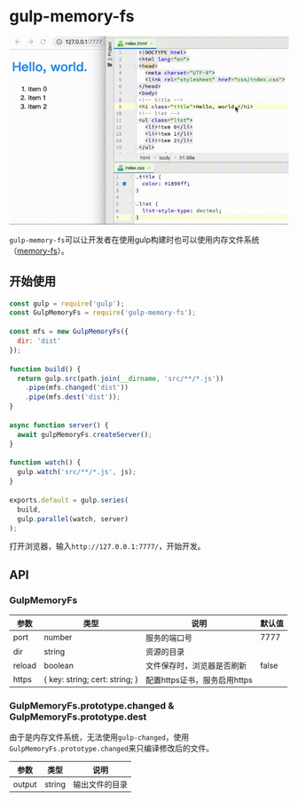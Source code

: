 # gulp-memory-fs

![](demonstrate.gif)

`gulp-memory-fs`可以让开发者在使用gulp构建时也可以使用内存文件系统（[memory-fs](https://github.com/webpack/memory-fs)）。

## 开始使用

```javascript
const gulp = require('gulp');
const GulpMemoryFs = require('gulp-memory-fs');

const mfs = new GulpMemoryFs({
  dir: 'dist'
});

function build() {
  return gulp.src(path.join(__dirname, 'src/**/*.js'))
    .pipe(mfs.changed('dist'))
    .pipe(mfs.dest('dist'));
}

async function server() {
  await gulpMemoryFs.createServer();
}

function watch() {
  gulp.watch('src/**/*.js', js);
}

exports.default = gulp.series(
  build,
  gulp.parallel(watch, server)
);
```

打开浏览器，输入`http://127.0.0.1:7777/`，开始开发。

## API

### GulpMemoryFs

| 参数 | 类型 |  说明 | 默认值 |
| --- | --- | --- | --- |
| port | number | 服务的端口号 | 7777 |
| dir | string | 资源的目录 | &nbsp; |
| reload | boolean | 文件保存时，浏览器是否刷新 | false |
| https | { key: string; cert: string; } | 配置https证书，服务启用https | &nbsp; |

### GulpMemoryFs.prototype.changed & GulpMemoryFs.prototype.dest

由于是内存文件系统，无法使用`gulp-changed`，使用`GulpMemoryFs.prototype.changed`来只编译修改后的文件。

| 参数 | 类型 |  说明 |
| --- | --- | --- |
| output | string | 输出文件的目录 |